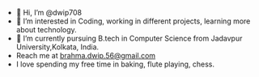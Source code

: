 - 👋 Hi, I’m @dwip708
- 👀 I’m interested in Coding, working in different projects, learning more about technology.
- 🌱 I’m currently pursuing B.tech in Computer Science from Jadavpur University,Kolkata, India.
- Reach me at brahma.dwip.56@gmail.com
- I love spending my free time in baking, flute playing, chess.

<!---
dwip708/dwip708 is a ✨ special ✨ repository because its `README.md` (this file) appears on your GitHub profile.
You can click the Preview link to take a look at your changes.
--->
